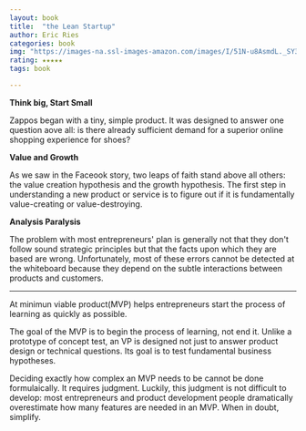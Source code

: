 ```yaml
---
layout: book
title:  "the Lean Startup"
author: Eric Ries
categories: book
img: "https://images-na.ssl-images-amazon.com/images/I/51N-u8AsmdL._SY346_.jpg"
rating: ★★★★★
tags: book

---
```



**Think big, Start Small**

Zappos began with a tiny, simple product. It was designed to answer one question aove all: is there already sufficient demand for a superior online shopping experience for shoes?


**Value and Growth**

As we saw in the Faceook story, two leaps of faith stand above all others: the value creation hypothesis and the growth hypothesis. The first step in understanding a new product or service is to figure out if it is fundamentally value-creating or value-destroying.


**Analysis Paralysis**

The problem with most entrepreneurs' plan is generally not that they don't follow sound strategic principles but that the facts upon which they are based are wrong. Unfortunately, most of these errors cannot be detected at the whiteboard because they depend on the subtle interactions between products and customers.



---

At minimun viable product(MVP) helps entrepreneurs start the process of learning as quickly as possible.

The goal of the MVP is to begin the process of learning, not end it. Unlike a prototype of concept test, an VP is designed not just to answer product design or technical questions. Its goal is to test fundamental business hypotheses.


Deciding exactly how complex an MVP needs to be cannot be done formulaically.
It requires judgment. Luckily, this judgment is not difficult to develop: most entrepreneurs and product development people dramatically overestimate how many features are needed in an MVP. When in doubt, simplify.


